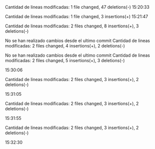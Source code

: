Cantidad de lineas modificadas: 
 1 file changed, 47 deletions(-)
15:20:33
  
Cantidad de lineas modificadas: 
 1 file changed, 3 insertions(+)
15:21:47
  
Cantidad de lineas modificadas: 
 2 files changed, 8 insertions(+), 3 deletions(-)


No se han realizado cambios desde el ultimo commit
Cantidad de lineas modificadas: 
 2 files changed, 4 insertions(+), 2 deletions(-)


No se han realizado cambios desde el ultimo commit
Cantidad de lineas modificadas: 
 2 files changed, 5 insertions(+), 3 deletions(-)

15:30:06

Cantidad de lineas modificadas: 
 2 files changed, 3 insertions(+), 2 deletions(-)

15:31:05

Cantidad de lineas modificadas: 
 2 files changed, 3 insertions(+), 2 deletions(-)

15:31:55

Cantidad de lineas modificadas: 
 2 files changed, 3 insertions(+), 2 deletions(-)

15:32:30

